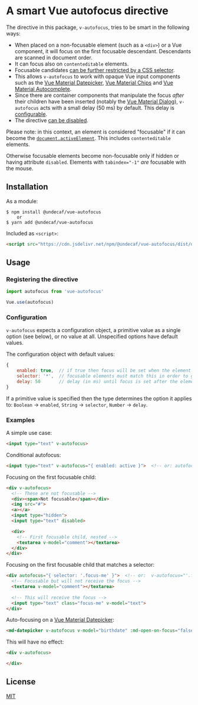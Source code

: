 # A smart Vue autofocus directive


The directive in this package, `v-autofocus`, tries to be smart in the following ways:

+   When placed on a non-focusable element (such as a `<div>`) or a Vue component, 
    it will focus on the first focusable descendant. Descendants are scanned in document order.
+   It can focus also on `contenteditable` elements.
+   Focusable candidates [can be further restricted by a CSS selector](#configuration).
+   This allows `v-autofocus` to work with opaque Vue input components such as the
    [Vue Material Datepicker](https://vuematerial.io/components/datepicker),
    [Vue Material Chips](https://vuematerial.io/components/datepicker) and
    [Vue Material Autocomplete](https://vuematerial.io/components/autocomplete).
+   Since there are container components that manipulate the focus _after_ their children have been
    inserted (notably the [Vue Material Dialog](https://vuematerial.io/components/dialog)),
    `v-autofocus` acts with a small delay (50&nbsp;ms) by default. This delay is [configurable](#configuration). 
+   The directive [can be disabled](#configuration).
    
Please note: in this context, an element is considered "focusable" if it can become the
[`document.activeElement`](https://developer.mozilla.org/en-US/docs/Web/API/DocumentOrShadowRoot/activeElement).
This includes `contenteditable` elements.

Otherwise focusable elements become non-focusable only if hidden or having attribute `disabled`.
Elements with `tabindex="-1"` _are_ focusable with the mouse.


## Installation

As a module:

```shell script
$ npm install @undecaf/vue-autofocus
    or
$ yarn add @undecaf/vue-autofocus
```

Included as `<script>`:

```html
<script src="https://cdn.jsdelivr.net/npm/@undecaf/vue-autofocus/dist/directives.min.js"></script>
```


## Usage

### Registering the directive

```javascript 1.8
import autofocus from 'vue-autofocus'

Vue.use(autofocus)
```


### Configuration

`v-autofocus` expects a configuration object, a primitive value as a single option (see below), or no
value at all. Unspecified options have default values.

The configuration object with default values: 

```javascript 1.8
{
    enabled: true,  // if true then focus will be set when the element is inserted
    selector: '*',  // focusable elements must match this in order to get focus
    delay: 50       // delay (in ms) until focus is set after the element was inserted 
}
```

If a primitive value is specified then the type determines the option it applies to:
`Boolean`&nbsp;→&nbsp;`enabled`, `String`&nbsp;→&nbsp;`selector`, `Number`&nbsp;→&nbsp;`delay`.


### Examples

A simple use case:

```html
<input type="text" v-autofocus>
```

Conditional autofocus:

```html
<input type="text" v-autofocus="{ enabled: active }">  <!-- or: autofocus="Boolean(active)" -->
```

Focusing on the first focusable child:

```html
<div v-autofocus>
  <!-- These are not focusable -->
  <div><span>Not focusable</span></div>
  <img src="#">
  <a></a>
  <input type="hidden">
  <input type="text" disabled>

  <div>
    <!-- First focusable child, nested -->
    <textarea v-model="comment"></textarea>
  </div>    
</div>
```

Focusing on the first focusable child that matches a selector:

```html
<div autofocus="{ selector: '.focus-me' }">  <!-- or:  v-autofocus="'.focus-me'" -->
  <!-- Focusable but will not receive the focus -->
  <textarea v-model="comment"></textarea>
    
  <!-- This will receive the focus -->
  <input type="text" class="focus-me" v-model="text">
</div>
```

Auto-focusing on a [Vue Material Datepicker](https://vuematerial.io/components/datepicker):

```html
<md-datepicker v-autofocus v-model="birthdate" :md-open-on-focus="false" />
```

This will have no effect:

```html
<div v-autofocus>

</div>
```


## License

[MIT](http://opensource.org/licenses/MIT)
